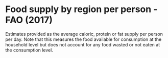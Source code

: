 # Food supply by region per person - FAO (2017)

Estimates provided as the average caloric, protein or fat supply per person per day. Note that this measures the food available for consumption at the household level but does not account for any food wasted or not eaten at the consumption level.